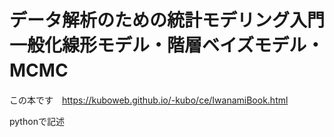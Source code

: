# データ解析のための統計モデリング入門　一般化線形モデル・階層ベイズモデル・MCMC　　
この本です　https://kuboweb.github.io/-kubo/ce/IwanamiBook.html

pythonで記述